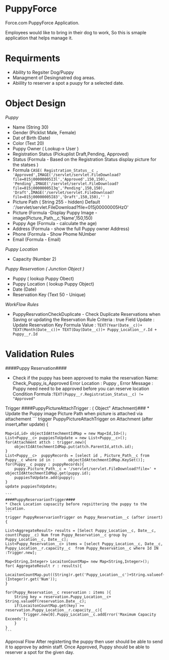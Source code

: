 PuppyForce
==========

Force.com PuppyForce Application.

Employees would like to bring in their dog to work, So this is smaple application that helps manage it. 

Requirments
===========
* Ability to Regsiter Dog/Puppy
* Managment of Desingnatred dog areas.
* Abiility to reserver a spot a puupy for a selected date.
 

Object Design
=============

*Puppy*
  * Name (String 30)
  * Gender (Picklist  Male, Female)
  * Dat of Birth (Date)
  * Color (Text 20)
  * Puppy Owner ( Lookup-> User )
  * Registration Status (Pickuplist Draft,Pending, Approved)
  * Status (Formula - Based on the Registration Status display picture for the statses )
   * Formula
      `CASE( Registration_Status__c ,
       'Approved',IMAGE('/servlet/servlet.FileDownload?file=015j00000005I3l','Approved',150,150),
       'Pending',IMAGE('/servlet/servlet.FileDownload?file=015j00000005I3q','Pending',150,150),
       'Draft',IMAGE('/servlet/servlet.FileDownload?file=015j00000005I83','Draft',150,150),''
      )
      `
  * Picture Path ( String 255 - hidden) Default :'/servlet/servlet.FileDownload?file=015j00000005HzO'
  * Picture (Formula  -Display Puppy Image - image(Picture_Path__c,'Name',150,150)
  * Puppy Age (Formula - calculate the age)
  * Address (Formula - show the full Puppy owner Address)
  * Phone (Formula - Show Phome NUmber
  * Email (Formula - Email)
  
*Puppy Location*
  * Capacity (Number 2)
 
*Puppy Reservation ( Junction Object )*
  * Puppy ( lookup Puppy Obect)
  * Puppy Location ( lookup Puppy Object)
  * Date (Date)
  * Reservation Key (Text 50 - Unique)

*WorkFlow Rules*
 * PuppyResrvationCheckDuplicate - Check Duplicate Reservations when Saving or updating the Reservation
  Rule Criteria : true
  Field Update : Update Reservation Key
  Formula Value : `TEXT(Year(Date__c))+ TEXT(Month(Date__c))+ TEXT(Day(Date__c))+ Puppy_Location__r.Id + Puppy__r.Id`

 
  
Validation Rules
================
 ####Puppy Reservation####  
  * Check if the puppy has been approved to make the reservation
   Name: Check_Puppy_is_Approved
   Error Location : Puppy , Error Message : Puppy need need to be approved before you can reserve location
   Condition Formula :`TEXT(Puppy__r.Registration_Status__c) != "Approved" ` 

Trigger
  ####PuppyPictureAttachTrigger : ( Object" Attachment)###
    * Update the Puppy image Picture Path when picture is attached via attachement
    ```
    trigger PuppyPictureAttachTrigger on Attachment (after insert,after update) {
    
    Map<id,id> objectIdAttechmentIdMap = new Map<Id,Id>();
    List<Puppy__c> puppiesToUpdate = new List<Puppy__c>();
    for(Attachment attch : trigger.new){
        objectIdAttechmentIdMap.put(attch.ParentId,attch.id);
    }
    List<Puppy__c>  puppyRecords = [select id , Picture_Path__c from Puppy__c where id in :      objectIdAttechmentIdMap.KeySet()]; 
    for(Puppy__c puppy : puppyRecords){
        puppy.Picture_Path__c = '/servlet/servlet.FileDownload?file=' + objectIdAttechmentIdMap.get(puppy.id);
        puppiesToUpdate.add(puppy);
    }
    update puppiesToUpdate;
    
    ```
    ####PuppyReservarionTrigger####
    * Check Location capsacity before regsittering the puppy to the location.  
    ```
    trigger PuppyReservarionTrigger on Puppy_Reservation__c (after insert) {

    List<AggregateResult> results = [Select Puppy_Location__c, Date__c, count(Puppy__c) Num from Puppy_Reservation__c group by Puppy_Location__c, Date__c];
    List<Puppy_Reservation__c> items = [select Puppy_Location__c, Date__c, Puppy_Location__r.capacity__c  from Puppy_Reservation__c where Id IN :Trigger.new];
    
    Map<String,Integer> LocaitonCountMap= new Map<String,Integer>();
    for( AggregateResult r : results){
        LocaitonCountMap.put((String)r.get('Puppy_Location__c')+String.valueof(r.get('Date__c')).substring(0,10),(Integer)r.get('Num'));
    }
  
    for(Puppy_Reservation__c reservation : items ){
        String key = reservation.Puppy_Location__c+ String.valueOf(reservation.Date__c);
        if(LocaitonCountMap.get(key) >= reservation.Puppy_Location__r.capacity__c){
            Trigger.new[0].Puppy_Location__c.addError('Maximum Capacity Exceeds');
        }
    }
    ```
Approval Flow
  After registerting the puppy then user should be able to send it to approve by admin staff. Once Approved, Puppy should be able to reserver a spot for the given day. 
